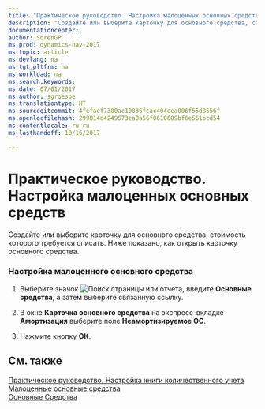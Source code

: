 ```yaml
---
title: "Практическое руководство. Настройка малоценных основных средств"
description: "Создайте или выберите карточку для основного средства, стоимость которого требуется списать. Ниже показано, как открыть карточку основного средства."
documentationcenter: 
author: SorenGP
ms.prod: dynamics-nav-2017
ms.topic: article
ms.devlang: na
ms.tgt_pltfrm: na
ms.workload: na
ms.search.keywords: 
ms.date: 07/01/2017
ms.author: sgroespe
ms.translationtype: HT
ms.sourcegitcommit: 4fefaef7380ac10836fcac404eea006f55d8556f
ms.openlocfilehash: 299814d4249573ea0a56f0610689bf6e561bcd54
ms.contentlocale: ru-ru
ms.lasthandoff: 10/16/2017

---
```

# <a name="how-to-set-up-undepreciable-fixed-assets"></a>Практическое руководство. Настройка малоценных основных средств
Создайте или выберите карточку для основного средства, стоимость которого требуется списать. Ниже показано, как открыть карточку основного средства.  
  
### <a name="to-set-up-an-undepreciable-fixed-asset"></a>Настройка малоценного основного средства  
  
1.  Выберите значок ![Поиск страницы или отчета](media/ui-search/search_small.png "Значок поиска страницы или отчета"), введите **Основные средства**, а затем выберите связанную ссылку.  
  
2.  В окне **Карточка основного средства** на экспресс-вкладке **Амортизация** выберите поле **Неамортизируемое ОС**.  
  
3.  Нажмите кнопку **ОК**.  
  
## <a name="see-also"></a>См. также  
 [Практическое руководство. Настройка книги количественного учета](how-to-set-up-a-quantity-book.md)   
 [Малоценные основные средства](undepreciable-fixed-assets.md)   
 [Основные Средства](fixed-assets.md)

